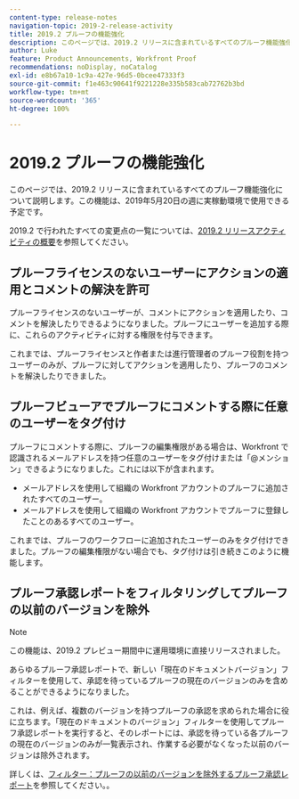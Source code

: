 ```yaml
---
content-type: release-notes
navigation-topic: 2019-2-release-activity
title: 2019.2 プルーフの機能強化
description: このページでは、2019.2 リリースに含まれているすべてのプルーフ機能強化について説明します。この機能は、2019年5月20日の週に実稼動環境で使用できる予定です。
author: Luke
feature: Product Announcements, Workfront Proof
recommendations: noDisplay, noCatalog
exl-id: e8b67a10-1c9a-427e-96d5-0bcee47333f3
source-git-commit: f1e463c90641f9221228e335b583cab72762b3bd
workflow-type: tm+mt
source-wordcount: '365'
ht-degree: 100%

---
```


# 2019.2 プルーフの機能強化

このページでは、2019.2 リリースに含まれているすべてのプルーフ機能強化について説明します。この機能は、2019年5月20日の週に実稼動環境で使用できる予定です。

2019.2 で行われたすべての変更点の一覧については、[2019.2 リリースアクティビティの概要](../../../../product-announcements/product-releases/quarterly-release-archive/2019.2-release-activity/2019-2-release-activity-overview.md)を参照してください。

## プルーフライセンスのないユーザーにアクションの適用とコメントの解決を許可

プルーフライセンスのないユーザーが、コメントにアクションを適用したり、コメントを解決したりできるようになりました。プルーフにユーザーを追加する際に、これらのアクティビティに対する権限を付与できます。

これまでは、プルーフライセンスと作者または進行管理者のプルーフ役割を持つユーザーのみが、プルーフに対してアクションを適用したり、プルーフのコメントを解決したりできました。

## プルーフビューアでプルーフにコメントする際に任意のユーザーをタグ付け

プルーフにコメントする際に、プルーフの編集権限がある場合は、Workfront で認識されるメールアドレスを持つ任意のユーザーをタグ付けまたは「@メンション」できるようになりました。これには以下が含まれます。

* メールアドレスを使用して組織の Workfront アカウントのプルーフに追加されたすべてのユーザー。
* メールアドレスを使用して組織の Workfront アカウントでプルーフに登録したことのあるすべてのユーザー。

これまでは、プルーフのワークフローに追加されたユーザーのみをタグ付けできました。プルーフの編集権限がない場合でも、タグ付けは引き続きこのように機能します。

## プルーフ承認レポートをフィルタリングしてプルーフの以前のバージョンを除外

>[!NOTE]
>
>この機能は、2019.2 プレビュー期間中に運用環境に直接リリースされました。

あらゆるプルーフ承認レポートで、新しい「現在のドキュメントバージョン」フィルターを使用して、承認を待っているプルーフの現在のバージョンのみを含めることができるようになりました。

これは、例えば、複数のバージョンを持つプルーフの承認を求められた場合に役に立ちます。「現在のドキュメントのバージョン」フィルターを使用してプルーフ承認レポートを実行すると、そのレポートには、承認を待っている各プルーフの現在のバージョンのみが一覧表示され、作業する必要がなくなった以前のバージョンは除外されます。

詳しくは、[フィルター：プルーフの以前のバージョンを除外するプルーフ承認レポート](../../../../reports-and-dashboards/reports/custom-view-filter-grouping-samples/filter-proof-approval-report.md)を参照してください。。

